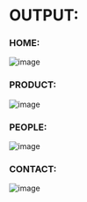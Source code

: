 

# OUTPUT:
### HOME:
![image](https://github.com/Shobika187/gembii/assets/94508142/6d58bb0d-7d5d-462f-83d7-fba9b8999a76)
### PRODUCT:
![image](https://github.com/Shobika187/gembii/assets/94508142/c042350b-c999-4673-9bf6-6329eb21e5dc)
### PEOPLE:
![image](https://github.com/Shobika187/gembii/assets/94508142/4de2d171-075f-4e5a-83a7-04cec95cd1ca)
### CONTACT:

![image](https://github.com/Shobika187/gembii/assets/94508142/7ba01fd2-34e7-4ade-a600-a43ff8b94fd3)





